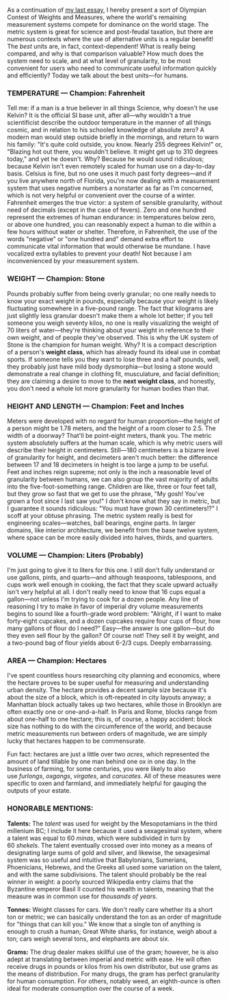As a continuation of [my last essay](https://gskw.xyz/on-units-i), I hereby present a sort of Olympian Contest of Weights and Measures, where the world's remaining measurement systems compete for dominance on the world stage. The metric system is great for science and post-feudal taxation, but there are numerous contexts where the use of alternative units is a regular benefit! The _best_ units are, in fact, context-dependent! What is really being compared, and why is that comparison valuable? How much does the system need to scale, and at what level of granularity, to be most convenient for users who need to communicate useful information quickly and efficiently? Today we talk about the best units—for humans.

### TEMPERATURE — Champion: Fahrenheit
Tell me: if a man is a true believer in all things Science, why doesn't he use Kelvin? It is the official SI base unit, after all—why wouldn't a true scientificist describe the outdoor temperature in the manner of all things cosmic, and in relation to his schooled knowledge of absolute zero? A modern man would step outside briefly in the mornings, and return to warn his family: "It's quite cold outside, you know. Nearly 255 degrees Kelvin!" or, "Blazing hot out there, you wouldn't believe. It might get up to 310 degrees today," and yet he doesn't. Why? Because he would sound ridiculous; because Kelvin isn't even remotely scaled for human use on a day-to-day basis. Celsius is fine, but no one uses it much past forty degrees—and if you live anywhere north of Florida, you're now dealing with a measurement system that uses negative numbers a nonstarter as far as I'm concerned, which is not very helpful or convenient over the course of a winter. Fahrenheit emerges the true victor: a system of sensible granularity, without need of decimals (except in the case of fevers). Zero and one hundred represent the extremes of human endurance: in temperatures below zero, or above one hundred, you can reasonably expect a human to die within a few hours without water or shelter. Therefore, in Fahrenheit, the use of the words "negative" or "one hundred and" demand extra effort to communicate vital information that would otherwise be mundane. I have vocalized extra syllables to prevent your death! Not because I am inconvenienced by your measurement system.

### WEIGHT — Champion: Stone
Pounds probably suffer from being overly granular; no one really needs to know your exact weight in pounds, especially because your weight is likely fluctuating somewhere in a five-pound range. The fact that kilograms are just slightly less granular doesn't make them a whole lot better; if you tell someone you weigh seventy kilos, no one is really visualizing the weight of 70 liters of water—they're thinking about your weight in reference to their own weight, and of people they've observed. This is why the UK system of Stone is the champion for human weight. Why? It is a compact description of a person's __weight class__, which has already found its ideal use in combat sports. If someone tells you they want to lose three and a half pounds, well, they probably just have mild body dysmorphia—but losing a stone would demonstrate a real change in clothing fit, musculature, and facial definition; they are claiming a desire to move to the __next weight class__, and honestly, you don't need a whole lot more granularity for human bodies than that.

### HEIGHT AND LENGTH — Champion: Feet and Inches
Meters were developed with no regard for human proportion—the height of a person might be 1.78 meters, and the height of a room closer to 2.5. The width of a doorway? That'll be point-eight meters, thank you. The metric system absolutely suffers at the human scale, which is why metric users will describe their height in centimeters. Still—180 centimeters is a bizarre level of granularity for height, and decimeters aren't much better: the difference between 17 and 18 decimeters in height is too large a jump to be useful. Feet and inches reign supreme; not only is the inch a reasonable level of granularity between humans, we can also group the vast majority of adults into the five-foot-something range. Children are like, three or four feet tall, but they grow so fast that we get to use the phrase, "My gosh! You've grown a foot since I last saw you!" I don't know what they say in metric, but I guarantee it sounds ridiculous: "You must have grown 30 centimeters!?" I scoff at your obtuse phrasing. The metric system really is best for engineering scales—watches, ball bearings, engine parts. In larger domains, like interior architecture, we benefit from the base twelve system, where space can be more easily divided into halves, thirds, and quarters.

### VOLUME — Champion: Liters (Probably)
I'm just going to give it to liters for this one. I still don't fully understand or use gallons, pints, and quarts—and although teaspoons, tablespoons, and cups work well enough in cooking, the fact that they scale upward actually isn't very helpful at all. I don't really need to know that 16 cups equal a gallon—not unless I'm trying to cook for a dozen people. Any line of reasoning I try to make in favor of imperial dry volume measurements begins to sound like a fourth-grade word problem: "Alright, if I want to make forty-eight cupcakes, and a dozen cupcakes require four cups of flour, how many gallons of flour do I need?" Easy—the answer is one gallon—but do they even sell flour by the gallon? Of course not! They sell it by weight, and a two-pound bag of flour yields about 6-2/3 cups. Deeply embarrassing.

### AREA — Champion: Hectares
I've spent countless hours researching city planning and economics, where the hectare proves to be super useful for measuring and understanding urban density. The hectare provides a decent sample size because it's about the size of a block, which is oft-repeated in city layouts anyway; a Manhattan block actually takes up two hectares, while those in Brooklyn are often exactly one or one-and-a-half. In Paris and Rome, blocks range from about one-half to one hectare; this is, of course, a happy accident: block size has nothing to do with the circumference of the world, and because metric measurements run between orders of magnitude, we are simply lucky that hectares happen to be commensurate.

Fun fact: hectares are just a little over two _acres_, which represented the amount of land tillable by one man behind one ox in one day. In the business of farming, for some centuries, you were likely to also use _furlongs_, _oxgangs_, _virgates_, and _carucates_. All of these measures were specific to oxen and farmland, and immediately helpful for gauging the outputs of your estate.

### HONORABLE MENTIONS:
**Talents:** The _talent_ was used for weight by the Mesopotamians in the third millenium BC; I include it here because it used a sexagesimal system, where a talent was equal to 60 _minas_, which were subdivided in turn by 60 _shekels_. The talent eventually crossed over into money as a means of designating large sums of gold and silver, and likewise, the sexagesimal system was so useful and intuitive that Babylonians, Sumerians, Phoenicians, Hebrews, and the Greeks all used some variation on the talent, and with the same subdivisions. The talent should probably be the real winner in weight: a poorly sourced Wikipedia entry claims that the Byzantine emperor Basil II counted his wealth in talents, meaning that the measure was in common use for _thousands of years_.

**Tonnes:** Weight classes for cars. We don't really care whether its a short ton or metric; we can basically understand the ton as an order of magnitude for "things that can kill you." We know that a single ton of anything is enough to crush a human; Great White sharks, for instance, weigh about a ton; cars weigh several tons, and elephants are about six.

**Grams:** The drug dealer makes skillful use of the gram; however, he is also adept at translating between imperial and metric with ease. He will often receive drugs in pounds or kilos from his own distributor, but use grams as the means of distribution. For many drugs, the gram has perfect granularity for human consumption. For others, notably weed, an eighth-ounce is often ideal for moderate consumption over the course of a week.


